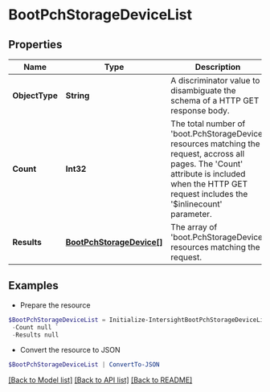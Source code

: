 # BootPchStorageDeviceList
## Properties

Name | Type | Description | Notes
------------ | ------------- | ------------- | -------------
**ObjectType** | **String** | A discriminator value to disambiguate the schema of a HTTP GET response body. | 
**Count** | **Int32** | The total number of &#39;boot.PchStorageDevice&#39; resources matching the request, accross all pages. The &#39;Count&#39; attribute is included when the HTTP GET request includes the &#39;$inlinecount&#39; parameter. | [optional] 
**Results** | [**BootPchStorageDevice[]**](BootPchStorageDevice.md) | The array of &#39;boot.PchStorageDevice&#39; resources matching the request. | [optional] 

## Examples

- Prepare the resource
```powershell
$BootPchStorageDeviceList = Initialize-IntersightBootPchStorageDeviceList  -ObjectType null `
 -Count null `
 -Results null
```

- Convert the resource to JSON
```powershell
$BootPchStorageDeviceList | ConvertTo-JSON
```

[[Back to Model list]](../README.md#documentation-for-models) [[Back to API list]](../README.md#documentation-for-api-endpoints) [[Back to README]](../README.md)

